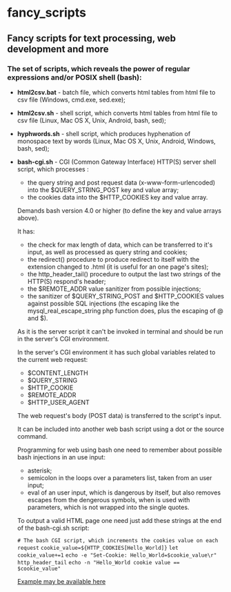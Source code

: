 # fancy_scripts

## Fancy scripts for text processing, web development and more

### The set of scripts, which reveals the power of regular expressions and/or POSIX shell (bash):

- **html2csv.bat** - batch file, which converts html tables from html file to csv file (Windows, cmd.exe, sed.exe);

- **html2csv.sh** - shell script, which converts html tables from html file to csv file (Linux, Mac OS X, Unix, Android, bash, sed);

- **hyphwords.sh** - shell script, which produces hyphenation of monospace text by words (Linux, Mac OS X, Unix, Android, Windows, bash, sed);

- **bash-cgi.sh** - CGI (Common Gateway Interface) HTTP(S) server shell script, which processes :
  - the query string and post request data (x-www-form-urlencoded) into the $QUERY_STRING_POST key and value array;
  - the cookies data into the $HTTP_COOKIES key and value array.

  Demands bash version 4.0 or higher (to define the key and value arrays above).

  It has:
  - the check for max length of data, which can be transferred to it's input,
   as well as processed as query string and cookies;
  - the redirect() procedure to produce redirect to itself with the extension changed to .html (it is useful for an one page's sites);
  - the http_header_tail() procedure to output the last two strings of the HTTP(S) respond's header;
  - the $REMOTE_ADDR value sanitizer from possible injections;
  - the sanitizer of $QUERY_STRING_POST and $HTTP_COOKIES values against possible SQL injections (the escaping like the mysql_real_escape_string php function does, plus the escaping of @ and $).

  As it is the server script it can't be invoked in terminal and should be run in the server's CGI environment.

  In the server's CGI environment it has such global variables related to the current web request:
  - $CONTENT_LENGTH
  - $QUERY_STRING
  - $HTTP_COOKIE
  - $REMOTE_ADDR
  - $HTTP_USER_AGENT

  The web request's body (POST data) is transferred to the script's input.

  It can be included into another web bash script using a dot or the source command.

  Programming for web using bash one need to remember about possible bash injections in an use input:
  - asterisk;
  - semicolon in the loops over a parameters list, taken from an user input;
  - eval of an user input, which is dangerous by itself,
    but also removes escapes from the dengerous symbols,
    when is used with parameters, which is not wrapped into the single quotes.

  To output a valid HTML page one need just add these strings at the end of the bash-cgi.sh script:

    `# The bash CGI script, which increments the cookies value on each request`
    `cookie_value=${HTTP_COOKIES[Hello_World]}`
    `let cookie_value+=1`
    `echo -e "Set-Cookie: Hello_World=$cookie_value\r"`
    `http_header_tail`
    `echo -n "Hello_World cookie value == $cookie_value"`

  [Example may be available here](https://smsmms.biz/bash-cgi.html "The bash CGI script, which increments the cookies value on each request")

